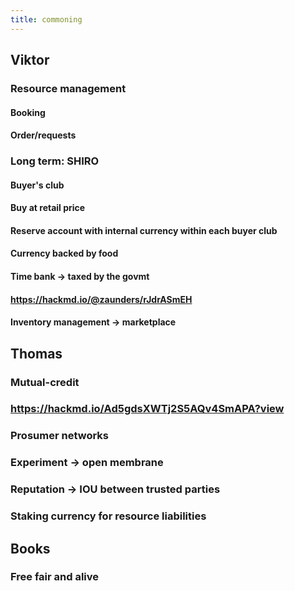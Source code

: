 ```yaml
---
title: commoning
---
```


## Viktor
### Resource management
#### Booking
#### Order/requests
### Long term: SHIRO
#### Buyer's club
#### Buy at retail price
#### Reserve account with internal currency within each buyer club
#### Currency backed by food
#### Time bank -> taxed by the govmt
#### https://hackmd.io/@zaunders/rJdrASmEH
#### Inventory management -> marketplace
## Thomas
### Mutual-credit
### https://hackmd.io/Ad5gdsXWTj2S5AQv4SmAPA?view
### Prosumer networks
### Experiment -> open membrane
### Reputation -> IOU between trusted parties
### Staking currency for resource liabilities
## Books
### Free fair and alive
